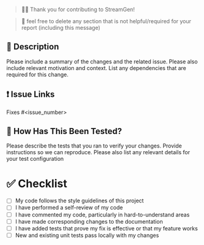 > 🙇💖 Thank you for contributing to StreamGen!

> 🚮 feel free to delete any section that is not helpful/required for your report (including this message)

## 💬 Description

Please include a summary of the changes and the related issue. Please also include relevant motivation and context. List any dependencies that are required for this change.

## ❗ Issue Links
Fixes #<issue_number>

## 🧪 How Has This Been Tested?

Please describe the tests that you ran to verify your changes. Provide instructions so we can reproduce. Please also list any relevant details for your test configuration

# ✅ Checklist

- [ ] My code follows the style guidelines of this project
- [ ] I have performed a self-review of my code
- [ ] I have commented my code, particularly in hard-to-understand areas
- [ ] I have made corresponding changes to the documentation
- [ ] I have added tests that prove my fix is effective or that my feature works
- [ ] New and existing unit tests pass locally with my changes
